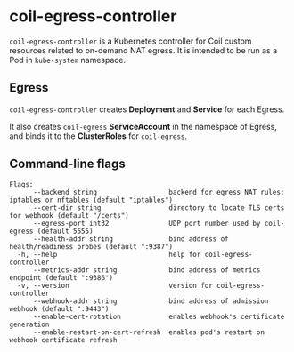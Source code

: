 coil-egress-controller
===============

`coil-egress-controller` is a Kubernetes controller for Coil custom resources related to on-demand NAT egress.
It is intended to be run as a Pod in `kube-system` namespace.


## Egress

`coil-egress-controller` creates **Deployment** and **Service** for each Egress.

It also creates `coil-egress` **ServiceAccount** in the namespace of Egress,
and binds it to the **ClusterRoles** for `coil-egress`.

## Command-line flags

```
Flags:
      --backend string                  backend for egress NAT rules: iptables or nftables (default "iptables")
      --cert-dir string                 directory to locate TLS certs for webhook (default "/certs")
      --egress-port int32               UDP port number used by coil-egress (default 5555)
      --health-addr string              bind address of health/readiness probes (default ":9387")
  -h, --help                            help for coil-egress-controller
      --metrics-addr string             bind address of metrics endpoint (default ":9386")
  -v, --version                         version for coil-egress-controller
      --webhook-addr string             bind address of admission webhook (default ":9443")
      --enable-cert-rotation            enables webhook's certificate generation
      --enable-restart-on-cert-refresh  enables pod's restart on webhook certificate refresh
```

